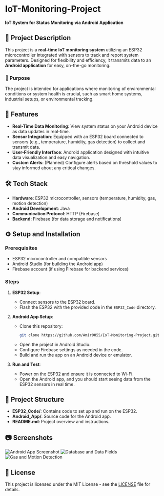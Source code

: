 # IoT-Monitoring-Project  
**IoT System for Status Monitoring via Android Application**

## 📖 Project Description
This project is a **real-time IoT monitoring system** utilizing an ESP32 microcontroller integrated with sensors to track and report system parameters. Designed for flexibility and efficiency, it transmits data to an **Android application** for easy, on-the-go monitoring.

### 🎯 Purpose
The project is intended for applications where monitoring of environmental conditions or system health is crucial, such as smart home systems, industrial setups, or environmental tracking. 

## 🚀 Features
- **Real-Time Data Monitoring**: View system status on your Android device as data updates in real-time.
- **Sensor Integration**: Equipped with an ESP32 board connected to sensors (e.g., temperature, humidity, gas detection) to collect and transmit data.
- **User-Friendly Interface**: Android application designed with intuitive data visualization and easy navigation.
- **Custom Alerts**: (Planned) Configure alerts based on threshold values to stay informed about any critical changes.

## 🛠️ Tech Stack
- **Hardware**: ESP32 microcontroller, sensors (temperature, humidity, gas, motion detection)
- **Android Development**: Java
- **Communication Protocol**: HTTP (Firebase)
- **Backend**: Firebase (for data storage and notifications)

## ⚙️ Setup and Installation

### Prerequisites
- ESP32 microcontroller and compatible sensors
- Android Studio (for building the Android app)
- Firebase account (if using Firebase for backend services)

### Steps
1. **ESP32 Setup**:
   - Connect sensors to the ESP32 board.
   - Flash the ESP32 with the provided code in the `ESP32_Code` directory.
   
2. **Android App Setup**:
   - Clone this repository:  
     ```bash
     git clone https://github.com/Amir0055/IoT-Monitoring-Project.git
     ```
   - Open the project in Android Studio.
   - Configure Firebase settings as needed in the code.
   - Build and run the app on an Android device or emulator.

3. **Run and Test**:
   - Power on the ESP32 and ensure it is connected to Wi-Fi.
   - Open the Android app, and you should start seeing data from the ESP32 sensors in real time.

## 📂 Project Structure
- **ESP32_Code/**: Contains code to set up and run on the ESP32.
- **Android_App/**: Source code for the Android app.
- **README.md**: Project overview and instructions.

## 📷 Screenshots
<!-- Add screenshots of your Android app or data visualization screens here -->
![Android App Screenshot](https://github.com/user-attachments/assets/22ece27d-6eb4-49cd-a3e3-5ade46ee06ac)
![Database and Data Fields](https://github.com/user-attachments/assets/8915d8a8-fa0c-4416-aca7-3234b5560bd9)
![Gas and Motion Detection](https://github.com/user-attachments/assets/7e45d181-30bd-4d84-98a8-d15b1318d41b)

## 📝 License
This project is licensed under the MIT License - see the [LICENSE](LICENSE) file for details.
